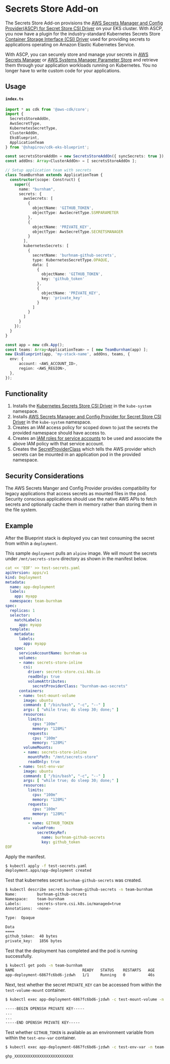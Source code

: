 # Secrets Store Add-on

The Secrets Store Add-on provisions the [AWS Secrets Manager and Config Provider(ASCP) for Secret Store CSI Driver](https://docs.aws.amazon.com/secretsmanager/latest/userguide/integrating_csi_driver.html) on your EKS cluster. With ASCP, you now have a plugin for the industry-standard Kubernetes Secrets Store [Container Storage Interface (CSI) Driver](https://github.com/kubernetes-sigs/secrets-store-csi-driver) used for providing secrets to applications operating on Amazon Elastic Kubernetes Service.

With ASCP, you can securely store and manage your secrets in [AWS Secrets Manager](https://docs.aws.amazon.com/secretsmanager) or [AWS Systems Manager Parameter Store](https://docs.aws.amazon.com/systems-manager/latest/userguide/systems-manager-parameter-store.html) and retrieve them through your application workloads running on Kubernetes. You no longer have to write custom code for your applications.

## Usage

#### **`index.ts`**
```typescript
import * as cdk from '@aws-cdk/core';
import {
  SecretsStoreAddOn,
  AwsSecretType,
  KubernetesSecretType,
  ClusterAddOn,
  EksBlueprint,
  ApplicationTeam
} from '@shapirov/cdk-eks-blueprint';

const secretsStoreAddOn = new SecretsStoreAddOn({ syncSecrets: true });
const addOns: Array<ClusterAddOn> = [ secretsStoreAddOn ];

// Setup application team with secrets
class TeamBurnham extends ApplicationTeam {
  constructor(scope: Construct) {
    super({
      name: "burnham",
      secrets: {
        awsSecrets: [
          {
            objectName: 'GITHUB_TOKEN',
            objectType: AwsSecretType.SSMPARAMETER
          },
          {
            objectName: 'PRIVATE_KEY',
            objectType: AwsSecretType.SECRETSMANAGER
          }
        ],
        kubernetesSecrets: [
          {
            secretName: 'burhnam-github-secrets',
            type: KubernetesSecretType.OPAQUE,
            data: [
              {
                objectName: 'GITHUB_TOKEN',
                key: 'github_token'
              },
              {
                objectName: 'PRIVATE_KEY',
                key: 'private_key'
              }
            ]
          }
        ]
      }
    });
  }
}

const app = new cdk.App();
const teams: Array<ApplicationTeam> = [ new TeamBurnham(app) ];
new EksBlueprint(app, 'my-stack-name', addOns, teams, {
  env: {
      account: <AWS_ACCOUNT_ID>,
      region: <AWS_REGION>,
  },
});
```

## Functionality

1. Installs the [Kubernetes Secrets Store CSI Driver](https://github.com/kubernetes-sigs/secrets-store-csi-driver) in the `kube-system` namespace.
2. Installs [AWS Secrets Manager and Config Provider for Secret Store CSI Driver](https://github.com/aws/secrets-store-csi-driver-provider-aws) in the `kube-system` namespace.
3. Creates an IAM access policy for scoped down to just the secrets the provided namespace should have access to.
4. Creates an [IAM roles for service accounts](https://docs.aws.amazon.com/eks/latest/userguide/create-service-account-iam-policy-and-role.html) to be used and associate the above IAM policy with that service account.
5. Creates the [SecretProviderClass](https://github.com/aws/secrets-store-csi-driver-provider-aws#secretproviderclass-options) which tells the AWS provider which secrets can be mounted in an application pod in the provided namespace.

## Security Considerations

The AWS Secrets Manger and Config Provider provides compatibility for legacy applications that access secrets as mounted files in the pod. Security conscious applications should use the native AWS APIs to fetch secrets and optionally cache them in memory rather than storing them in the file system.

## Example

After the Blueprint stack is deployed you can test consuming the secret from within a `deployment`.

This sample `deployment` pulls an `alpine` image. We will mount the secrets under `/mnt/secrets-store` directory as shown in the manifest below.

```yaml
cat << 'EOF' >> test-secrets.yaml
apiVersion: apps/v1
kind: Deployment
metadata:
  name: app-deployment
  labels:
    app: myapp
  namespace: team-burnham
spec:
  replicas: 1
  selector:
    matchLabels:
      app: myapp
  template:
    metadata:
      labels:
        app: myapp
    spec:
      serviceAccountName: burnham-sa
      volumes:
      - name: secrets-store-inline
        csi:
          driver: secrets-store.csi.k8s.io
          readOnly: true
          volumeAttributes:
            secretProviderClass: "burnham-aws-secrets"
      containers:
      - name: test-mount-volume
        image: ubuntu
        command: [ "/bin/bash", "-c", "--" ]
        args: [ "while true; do sleep 30; done;" ]
        resources:
          limits:
            cpu: "100m"
            memory: "128Mi"
          requests:
            cpu: "100m"
            memory: "128Mi"
        volumeMounts:
        - name: secrets-store-inline
          mountPath: "/mnt/secrets-store"
          readOnly: true
      - name: test-env-var
        image: ubuntu
        command: [ "/bin/bash", "-c", "--" ]
        args: [ "while true; do sleep 30; done;" ]
        resources:
          limits:
            cpu: "100m"
            memory: "128Mi"
          requests:
            cpu: "100m"
            memory: "128Mi"
        env:
          - name: GITHUB_TOKEN
            valueFrom:
              secretKeyRef:
                name: burhnam-github-secrets
                key: github_token
EOF
```

Apply the manifest.

```sh
$ kubectl apply -f test-secrets.yaml
deployment.apps/app-deployment created
```

Test that kubernetes secret `burnham-github-secrets` was created.

```sh
$ kubectl describe secrets burhnam-github-secrets -n team-burnham
Name:         burhnam-github-secrets
Namespace:    team-burnham
Labels:       secrets-store.csi.k8s.io/managed=true
Annotations:  <none>

Type:  Opaque

Data
====
github_token:  40 bytes
private_key:   1856 bytes
```

Test that the deployment has completed and the pod is running successfully.

```sh
$ kubectl get pods -n team-burnham
NAME                              READY   STATUS    RESTARTS   AGE
app-deployment-6867fc6bd6-jzdwh   1/1     Running   0          46s
```

Next, test whether the secret `PRIVATE_KEY` can be accessed from within the `test-volume-mount` container.

```sh
$ kubectl exec app-deployment-6867fc6bd6-jzdwh -c test-mount-volume -n team-burnham -- cat /mnt/secrets-store/PRIVATE_KEY

-----BEGIN OPENSSH PRIVATE KEY-----
...
...
-----END OPENSSH PRIVATE KEY-----
```

Test whether `GITHUB_TOKEN` is available as an environment variable from within the `test-env-var` container.

```sh
$ kubectl exec app-deployment-6867fc6bd6-jzdwh -c test-env-var -n team-burnham -- echo $GITHUB_TOKEN

ghp_XXXXXXXXXXXXXXXXXXXXXXXXXX
```